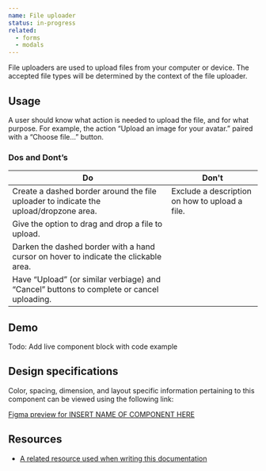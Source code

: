 ```yaml
---
name: File uploader
status: in-progress
related:
  - forms
  - modals
---
```


File uploaders are used to upload files from your computer or device. The accepted file types will be determined by the context of the file uploader.

## Usage

A user should know what action is needed to upload the file, and for what purpose. For example, the action “Upload an image for your avatar.” paired with a “Choose file…” button.

### Dos and Dont’s

| Do | Don't |
| --- | --- |
| Create a dashed border around the file uploader to indicate the upload/dropzone area. | Exclude a description on how to upload a file. |
| Give the option to drag and drop a file to upload. |  |
| Darken the dashed border with a hand cursor on hover to indicate the clickable area. |  |
| Have “Upload” (or similar verbiage) and “Cancel” buttons to complete or cancel uploading. |  |

## Demo

<!--
  DEMO, keep this section for all patterns, the code block demo will be added at a later date
-->

Todo: Add live component block with code example

## Design specifications

<!--
  DESIGN SPECIFICATIONS, add a link here to the component-specific sketch-measure preview.
  All design specifications should live in the design repo under 'hosted/design-gitlab-specs/COMPONENTNAME-spec-previews'
  *** If there are max-width, min-width, or other specs that should be known about this component,
  please add it in Sketch Measure via a note.
  This link must ALWAYS be included.
-->

Color, spacing, dimension, and layout specific information pertaining to this component can be viewed using the following link:

[Figma preview for INSERT NAME OF COMPONENT HERE](/)

## Resources

*   [A related resource used when writing this documentation](/)
